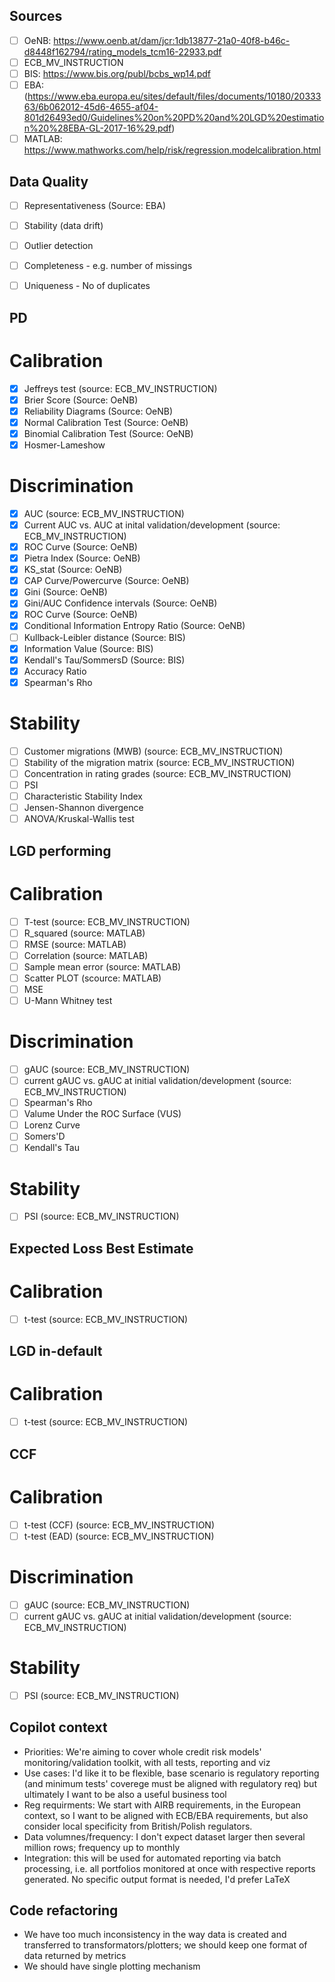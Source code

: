 ## Sources
- [ ] OeNB: https://www.oenb.at/dam/jcr:1db13877-21a0-40f8-b46c-d8448f162794/rating_models_tcm16-22933.pdf
- [ ] ECB_MV_INSTRUCTION 
- [ ] BIS: https://www.bis.org/publ/bcbs_wp14.pdf
- [ ] EBA: (https://www.eba.europa.eu/sites/default/files/documents/10180/2033363/6b062012-45d6-4655-af04-801d26493ed0/Guidelines%20on%20PD%20and%20LGD%20estimation%20%28EBA-GL-2017-16%29.pdf)
- [ ] MATLAB: https://www.mathworks.com/help/risk/regression.modelcalibration.html

## Data Quality
- [ ] Representativeness (Source: EBA)
- [ ] Stability (data drift)
- [ ] Outlier detection
- [ ] Completeness - e.g. number of missings
- [ ] Uniqueness - No of duplicates


## PD

# Calibration
- [x] Jeffreys test (source: ECB_MV_INSTRUCTION)
- [x] Brier Score (Source: OeNB)
- [x] Reliability Diagrams (Source: OeNB)
- [x] Normal Calibration Test (Source: OeNB)
- [x] Binomial Calibration Test (Source: OeNB)
- [x] Hosmer-Lameshow
 
# Discrimination
- [x] AUC (source: ECB_MV_INSTRUCTION)
- [x] Current AUC vs. AUC at inital validation/development (source: ECB_MV_INSTRUCTION)
- [x] ROC Curve (Source: OeNB)
- [x] Pietra Index (Source: OeNB)
- [x] KS_stat (Source: OeNB)
- [x] CAP Curve/Powercurve (Source: OeNB)
- [x] Gini (Source: OeNB)
- [x] Gini/AUC Confidence intervals (Source: OeNB)
- [x] ROC Curve (Source: OeNB)
- [x] Conditional Information Entropy Ratio (Source: OeNB)
- [ ] Kullback-Leibler distance (Source: BIS)
- [x] Information Value (Source: BIS)
- [x] Kendall's Tau/SommersD (Source: BIS)
- [x] Accuracy Ratio
- [x] Spearman's Rho

# Stability
 - [ ] Customer migrations (MWB) (source: ECB_MV_INSTRUCTION)
 - [ ] Stability of the migration matrix (source: ECB_MV_INSTRUCTION)
 - [ ] Concentration in rating grades (source: ECB_MV_INSTRUCTION)
 - [ ] PSI
 - [ ] Characteristic Stability Index
 - [ ] Jensen-Shannon divergence
 - [ ] ANOVA/Kruskal-Wallis test

## LGD performing

# Calibration
- [ ] T-test (source: ECB_MV_INSTRUCTION)
- [ ] R_squared (source: MATLAB)
- [ ] RMSE (source: MATLAB)
- [ ] Correlation (source: MATLAB)
- [ ] Sample mean error (source: MATLAB)
- [ ] Scatter PLOT (scource: MATLAB)
- [ ] MSE
- [ ] U-Mann Whitney test

# Discrimination
- [ ] gAUC (source: ECB_MV_INSTRUCTION)
- [ ] current gAUC vs. gAUC at initial validation/development (source: ECB_MV_INSTRUCTION)
- [ ] Spearman's Rho
- [ ] Valume Under the ROC Surface (VUS)
- [ ] Lorenz Curve
- [ ] Somers'D
- [ ] Kendall's Tau

# Stability
 - [ ] PSI (source: ECB_MV_INSTRUCTION)

## Expected Loss Best Estimate
# Calibration
- [ ] t-test (source: ECB_MV_INSTRUCTION)

## LGD in-default
# Calibration
- [ ] t-test (source: ECB_MV_INSTRUCTION)

## CCF

# Calibration
- [ ] t-test (CCF) (source: ECB_MV_INSTRUCTION)
- [ ] t-test (EAD) (source: ECB_MV_INSTRUCTION)

# Discrimination
- [ ] gAUC (source: ECB_MV_INSTRUCTION)
- [ ] current gAUC vs. gAUC at initial validation/development (source: ECB_MV_INSTRUCTION)

# Stability
- [ ] PSI (source: ECB_MV_INSTRUCTION)


## Copilot context

- Priorities: We're aiming to cover whole credit risk models' monitoring/validation toolkit, with all tests, reporting and viz
- Use cases: I'd like it to be flexible, base scenario is regulatory reporting (and minimum tests' coverege must be aligned with regulatory req) but ultimately I want to be also a useful business tool
- Reg requirments: We start with AIRB requirements, in the European context, so I want to be aligned with ECB/EBA requirements, but also consider local specificity from British/Polish regulators.
- Data volumnes/frequency: I don't expect dataset larger then several million rows; frequency up to monthly 
- Integration: this will be used for automated reporting via batch processing, i.e. all portfolios monitored at once with respective reports generated. No specific output format is needed, I'd prefer LaTeX

## Code refactoring
- We have too much inconsistency in the way data is created and transferred to transformators/plotters; we should keep one format of data returned by metrics
- We should have single plotting mechanism